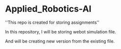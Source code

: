 # Applied_Robotics-AI
''This repo is created for storing assignments''

In this repository, I will be storing webot simulation file. 

And will be creating new version from the existing file.
